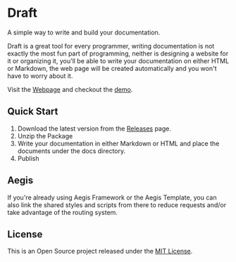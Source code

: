 # Draft
A simple way to write and build your documentation.

Draft is a great tool for every programmer, writing documentation is not exactly the most fun part of programming, neither is designing a website for it or organizing it, you'll be able to write your documentation on either HTML or Markdown, the web page will be created automatically and you won't have to worry about it.

Visit the [Webpage](http://draft.hyuchia.com/) and checkout the [demo](http://draft.hyuchia.com/demo/).

## Quick Start

1. Download the latest version from the [Releases](https://github.com/HyuchiaDiego/Draft/releases) page.
2. Unzip the Package
3. Write your documentation in either Markdown or HTML and place the documents under the docs directory.
4. Publish

## Aegis
If you're already using Aegis Framework or the Aegis Template, you can also link the shared styles and scripts from there to reduce requests and/or take advantage of the routing system.

## License

This is an Open Source project released under the [MIT License](https://github.com/HyuchiaDiego/Draft/blob/master/LICENSE).
